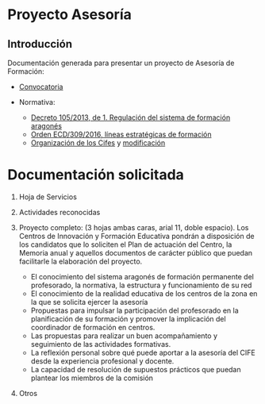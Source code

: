 # Proyecto Asesoría

## Introducción

Documentación generada para presentar un proyecto de Asesoría de Formación:

- [Convocatoria](http://www.boa.aragon.es/cgi-bin/EBOA/BRSCGI?CMD=VEROBJ&MLKOB=943630302828)

- Normativa:
    * [Decreto 105/2013, de 1. Regulación del sistema de formación aragonés](http://www.boa.aragon.es/cgi-bin/EBOA/BRSCGI?CMD=VEROBJ&MLKOB=740020785757)
    * [Orden ECD/309/2016, líneas estratégicas de formación](http://www.boa.aragon.es/cgi-bin/EBOA/BRSCGI?CMD=VEROBJ&MLKOB=903092365555)
    * [Organización de los Cifes](http://www.educaragon.org/Files/Files/UserFiles/File/Formacion%20profesorado/publicar_Orden_Funcionamiento_CIFES.pdf) y [modificación](http://www.educaragon.org/FILES/Orden_Modificada_Organizaciony%20Funcionamiento_CIFEs.pdf)


# Documentación solicitada

1. Hoja de Servicios
1. Actividades reconocidas
1. Proyecto completo: (3 hojas ambas caras, arial 11, doble espacio). Los Centros de Innovación y Formación Educativa pondrán a disposición de los candidatos que lo soliciten el Plan de actuación del Centro, la Memoria anual y aquellos documentos de carácter público que puedan facilitarle la elaboración del proyecto.

   - El conocimiento del sistema aragonés de formación permanente del profesorado, la
normativa, la estructura y funcionamiento de su red
   - El conocimiento de la realidad educativa de los centros de la zona en la que se solicita
ejercer la asesoría
   - Propuestas para impulsar la participación del profesorado en la planificación de su formación
y promover la implicación del coordinador de formación en centros.
   - Las propuestas para realizar un buen acompañamiento y seguimiento de las actividades
formativas.
   - La reflexión personal sobre qué puede aportar a la asesoría del CIFE desde la experiencia
profesional y docente.
   - La capacidad de resolución de supuestos prácticos que puedan plantear los miembros
de la comisión

1. Otros

